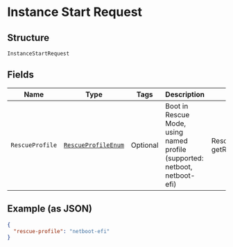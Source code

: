 
# Instance Start Request

## Structure

`InstanceStartRequest`

## Fields

| Name | Type | Tags | Description | Getter | Setter |
|  --- | --- | --- | --- | --- | --- |
| `RescueProfile` | [`RescueProfileEnum`](../../doc/models/rescue-profile-enum.md) | Optional | Boot in Rescue Mode, using named profile (supported: netboot, netboot-efi) | RescueProfileEnum getRescueProfile() | setRescueProfile(RescueProfileEnum rescueProfile) |

## Example (as JSON)

```json
{
  "rescue-profile": "netboot-efi"
}
```

